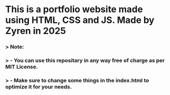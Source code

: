 
# This is a portfolio website made using HTML, CSS and JS. Made by Zyren in 2025

### > Note:
### > - You can use this repositary in any way free of charge as per MIT License.
### > - Make sure to change some things in the **index.html** to optimize it for your needs.

